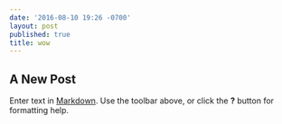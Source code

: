 ```yaml
---
date: '2016-08-10 19:26 -0700'
layout: post
published: true
title: wow
---
```

## A New Post

Enter text in [Markdown](http://daringfireball.net/projects/markdown/). Use the toolbar above, or click the **?** button for formatting help.
